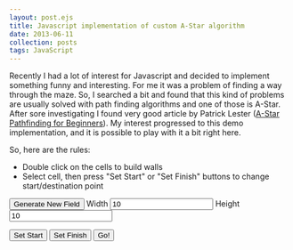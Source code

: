 ```yaml
---
layout: post.ejs
title: Javascript implementation of custom A-Star algorithm
date: 2013-06-11
collection: posts
tags: JavaScript
---
```

Recently I had a lot of interest for Javascript and decided to implement something funny and interesting.
For me it was a problem of finding a way through the maze.
So, I searched a bit and found that this kind of problems are usually solved with path finding algorithms
and one of those is A-Star.
After sore investigating I found very good article by Patrick Lester ([A-Star Pathfinding for Beginners](http://www.gamedev.net/page/resources/_/technical/artificial-intelligence/a-pathfinding-for-beginners-r2003)).
My interest progressed to this demo implementation, and it is possible to play with it a bit right here.

So, here are the rules:

* Double click on the cells to build walls
* Select cell, then press "Set Start" or "Set Finish" buttons to change start/destination point

<div>
  <link rel="stylesheet" href="styles.css">
  
  <button id="gen-field-btn" class="btn btn-default">Generate New Field</button>
  <span class="input-group-addon">Width</span>
  <input id="field-width" type="text" class="form-control" value="10"/>
  <span class="input-group-addon">Height</span>
  <input id="field-height" type="text" class="form-control" value="10"/>
  
  <div class="panel panel-default">
    <div class="panel-body">
      <div id="field-container">
      </div>
    </div>
  </div>
  
  <button id="set-start-btn" class="btn btn-default">Set Start</button>
  <button id="set-finish-btn" class="btn btn-default">Set Finish</button>
  <button id="go-btn" class="btn btn-success">Go!</button>
  
  <script src="https://code.jquery.com/jquery-1.11.3.min.js"></script>
  <script src="a-star-algorithm.js"></script>
  <script src="field-designer.js"></script>
  <script src="run.js"></script>
</div>